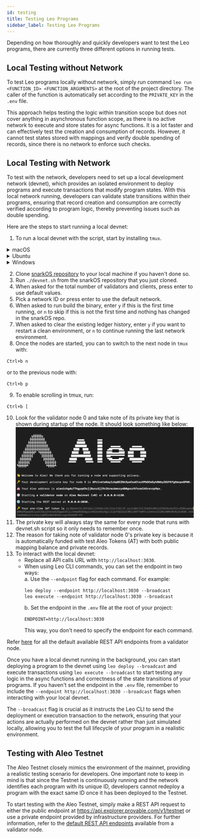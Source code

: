 ```yaml
---
id: testing
title: Testing Leo Programs
sidebar_label: Testing Leo Programs
---
```

Depending on how thoroughly and quickly developers want to test the Leo programs, there are currently three different options in running tests.  

## Local Testing without Network
To test Leo programs locally without network, simply run command `leo run <FUNCTION_ID> <FUNCTION_ARGUMENTS>` at the root of the project directory. The caller of the function is automatically set according to the `PRIVATE_KEY` in the `.env` file.  

This approach helps testing the logic within transition scope but does not cover anything in asynchronous function scope, as there is no active network to execute and store states for async functions. It is a lot faster and can effectively test the creation and consumption of records. However, it cannot test states stored with mappings and verify double spending of records, since there is no network to enforce such checks.  

## Local Testing with Network
To test with the network, developers need to set up a local development network (devnet), which provides an isolated environment to deploy programs and execute transactions that modify program states. With this local network running, developers can validate state transitions within their programs, ensuring that record creation and consumption are correctly verified according to program logic, thereby preventing issues such as double spending.  

Here are the steps to start running a local devnet:
1. To run a local devnet with the script, start by installing `tmux`.

<details><summary>macOS</summary>

To install `tmux` on macOS, you can use the `Homebrew` package manager.
If you haven't installed `Homebrew` yet, you can find instructions at [their website](https://brew.sh/).
```bash
# Once Homebrew is installed, run:
brew install tmux
```

</details>

<details><summary>Ubuntu</summary>

On Ubuntu and other Debian-based systems, you can use the `apt` package manager:
```bash
sudo apt update
sudo apt install tmux
```

</details>

<details><summary>Windows</summary>

There are a couple of ways to use `tmux` on Windows:

#### Using Windows Subsystem for Linux (WSL)

1. First, install [Windows Subsystem for Linux](https://docs.microsoft.com/en-us/windows/wsl/install).
2. Once WSL is set up and you have a Linux distribution installed (e.g., Ubuntu), open your WSL terminal and install `tmux` as you would on a native Linux system:
```bash
sudo apt update
sudo apt install tmux
```

</details>

2. Clone [snarkOS repository](https://github.com/AleoNet/snarkOS) to your local machine if you haven't done so.  
3. Run `./devnet.sh` from the snarkOS repository that you just cloned.  
4. When asked for the total number of validators and clients, press enter to use default values.  
5. Pick a network ID or press enter to use the default network.  
6. When asked to run build the binary, enter `y` if this is the first time running, or `n` to skip if this is not the first time and nothing has changed in the snarkOS repo.  
7. When asked to clear the existing ledger history, enter `y` if you want to restart a clean environment, or `n` to continue running the last network environment.  
8. Once the nodes are started, you can to switch to the next node in `tmux` with:
```
Ctrl+b n
```
or to the previous node with:
```
Ctrl+b p
```

9. To enable scrolling in tmux, run:  
```
Ctrl+b [
```  
10. Look for the validator node 0 and take note of its private key that is shown during startup of the node. It should look something like below:
![TestnetValidator](./images/devnet_validator_zero.png)
11. The private key will always stay the same for every node that runs with devnet.sh script so it only needs to remember once.  
12. The reason for taking note of validator node 0's private key is because it is automatically funded with test Aleo Tokens (AT) with both public mapping balance and private records.  
13. To interact with the local devnet:
    - Replace all API calls URL with `http://localhost:3030`.
    - When using Leo CLI commands, you can set the endpoint in two ways:  
      a. Use the `--endpoint` flag for each command. For example:
         ```
         leo deploy --endpoint http://localhost:3030 --broadcast
         leo execute --endpoint http://localhost:3030 --broadcast
         ```
      b. Set the endpoint in the `.env` file at the root of your project:
         ```
         ENDPOINT=http://localhost:3030
         ```
         This way, you don't need to specify the endpoint for each command.

Refer [here](../../references/apis/00_latest_height.md) for all the default available REST API endpoints from a validator node.  

Once you have a local devnet running in the background, you can start deploying a program to the devnet using `leo deploy --broadcast` and execute transactions using `leo execute --broadcast` to start testing any logic in the async functions and correctness of the state transitions of your programs. If you haven't set the endpoint in the `.env` file, remember to include the `--endpoint http://localhost:3030 --broadcast` flags when interacting with your local devnet.  

The `--broadcast` flag is crucial as it instructs the Leo CLI to send the deployment or execution transaction to the network, ensuring that your actions are actually performed on the devnet rather than just simulated locally, allowing you to test the full lifecycle of your program in a realistic environment.

## Testing with Aleo Testnet
The Aleo Testnet closely mimics the environment of the mainnet, providing a realistic testing scenario for developers. One important note to keep in mind is that since the Testnet is continuously running and the network identifies each program with its unique ID, developers cannot redeploy a program with the exact same ID once it has been deployed to the Testnet.  

<!-- markdown-link-check-disable -->
To start testing with the Aleo Testnet, simply make a REST API request to either the public endpoint at https://api.explorer.provable.com/v1/testnet or use a private endpoint provided by infrastructure providers. For further information, refer to the [default REST API endpoints](../../references/apis/00_latest_height.md) available from a validator node.
<!-- markdown-link-check-enable -->
